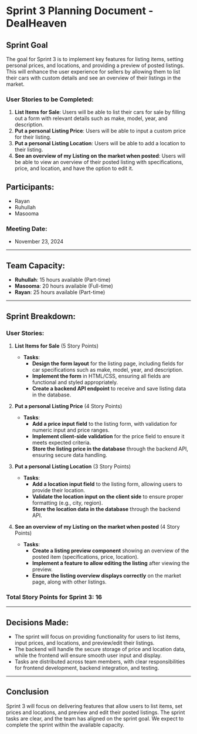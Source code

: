 # Sprint 3 Planning Document - DealHeaven

## Sprint Goal

The goal for Sprint 3 is to implement key features for listing items, setting personal prices, and locations, and providing a preview of posted listings. This will enhance the user experience for sellers by allowing them to list their cars with custom details and see an overview of their listings in the market.

### User Stories to be Completed:
1. **List Items for Sale**: Users will be able to list their cars for sale by filling out a form with relevant details such as make, model, year, and description.
2. **Put a personal Listing Price**: Users will be able to input a custom price for their listing.
3. **Put a personal Listing Location**: Users will be able to add a location to their listing.
4. **See an overview of my Listing on the market when posted**: Users will be able to view an overview of their posted listing with specifications, price, and location, and have the option to edit it.

## Participants:
- Rayan
- Ruhullah
- Masooma

### Meeting Date:
- November 23, 2024

---

## Team Capacity:

- **Ruhullah**: 15 hours available (Part-time)
- **Masooma**: 20 hours available (Full-time)
- **Rayan**: 25 hours available (Part-time)

---

## Sprint Breakdown:

### User Stories:

1. **List Items for Sale** (5 Story Points)
   - **Tasks**:
     - **Design the form layout** for the listing page, including fields for car specifications such as make, model, year, and description.
     - **Implement the form** in HTML/CSS, ensuring all fields are functional and styled appropriately.
     - **Create a backend API endpoint** to receive and save listing data in the database.

2. **Put a personal Listing Price** (4 Story Points)
   - **Tasks**:
     - **Add a price input field** to the listing form, with validation for numeric input and price ranges.
     - **Implement client-side validation** for the price field to ensure it meets expected criteria.
     - **Store the listing price in the database** through the backend API, ensuring secure data handling.

3. **Put a personal Listing Location** (3 Story Points)
   - **Tasks**:
     - **Add a location input field** to the listing form, allowing users to provide their location.
     - **Validate the location input on the client side** to ensure proper formatting (e.g., city, region).
     - **Store the location data in the database** through the backend API.

4. **See an overview of my Listing on the market when posted** (4 Story Points)
   - **Tasks**:
     - **Create a listing preview component** showing an overview of the posted item (specifications, price, location).
     - **Implement a feature to allow editing the listing** after viewing the preview.
     - **Ensure the listing overview displays correctly** on the market page, along with other listings.

### Total Story Points for Sprint 3: 16

---

## Decisions Made:
  - The sprint will focus on providing functionality for users to list items, input prices, and locations, and preview/edit their listings.
  - The backend will handle the secure storage of price and location data, while the frontend will ensure smooth user input and display.
  - Tasks are distributed across team members, with clear responsibilities for frontend development, backend integration, and testing.

---

## Conclusion

Sprint 3 will focus on delivering features that allow users to list items, set prices and locations, and preview and edit their posted listings. The sprint tasks are clear, and the team has aligned on the sprint goal. We expect to complete the sprint within the available capacity.
